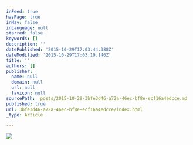 ```yaml
---
inFeed: true
hasPage: true
inNav: false
inLanguage: null
starred: false
keywords: []
description: ''
datePublished: '2015-10-29T17:03:44.388Z'
dateModified: '2015-10-29T17:03:19.146Z'
title: ''
authors: []
publisher:
  name: null
  domain: null
  url: null
  favicon: null
sourcePath: _posts/2015-10-29-3bfe3d46-a72a-46ec-bf8e-ecf16a4edcce.md
published: true
url: 3bfe3d46-a72a-46ec-bf8e-ecf16a4edcce/index.html
_type: Article

---
```

![](https://the-grid-user-content.s3-us-west-2.amazonaws.com/6d041586-89b1-4456-b3bd-01090ac3317b.png)